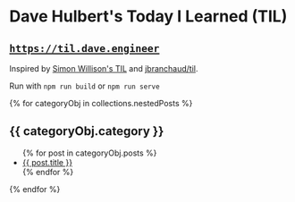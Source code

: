 # Dave Hulbert's Today I Learned (TIL)

## [`https://til.dave.engineer`](https://til.dave.engineer)

Inspired by [Simon Willison's TIL](https://til.simonwillison.net/) and [jbranchaud/til](https://github.com/jbranchaud/til).

Run with `npm run build` or `npm run serve`

<!-- TODO: add this into README.md automatically -->

{% for categoryObj in collections.nestedPosts %}
  <h2>{{ categoryObj.category }}</h2>
  <ul>
    {% for post in categoryObj.posts %}
      <li><a href="{{ post.url }}">{{ post.title }}</a></li>{% endfor %}
  </ul>
{% endfor %}

